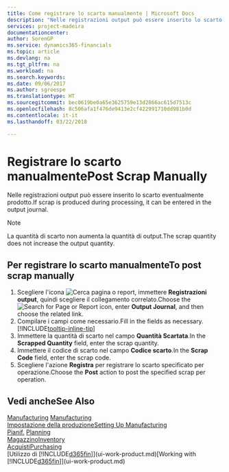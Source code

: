 ```yaml
---
title: Come registrare lo scarto manualmente | Microsoft Docs
description: "Nelle registrazioni output può essere inserito lo scarto eventualmente prodotto. Si noti che la quantità di scarto non va ad aumentare la quantità di output."
services: project-madeira
documentationcenter: 
author: SorenGP
ms.service: dynamics365-financials
ms.topic: article
ms.devlang: na
ms.tgt_pltfrm: na
ms.workload: na
ms.search.keywords: 
ms.date: 09/06/2017
ms.author: sgroespe
ms.translationtype: HT
ms.sourcegitcommit: bec0619be0a65e3625759e13d2866ac615d7513c
ms.openlocfilehash: 8c506afa1f476de9413e2cf422991710dd981b0d
ms.contentlocale: it-it
ms.lasthandoff: 03/22/2018

---
```

# <a name="post-scrap-manually"></a><span data-ttu-id="bf56e-104">Registrare lo scarto manualmente</span><span class="sxs-lookup"><span data-stu-id="bf56e-104">Post Scrap Manually</span></span>
<span data-ttu-id="bf56e-105">Nelle registrazioni output può essere inserito lo scarto eventualmente prodotto.</span><span class="sxs-lookup"><span data-stu-id="bf56e-105">If scrap is produced during processing, it can be entered in the output journal.</span></span> 

> [!NOTE]
> <span data-ttu-id="bf56e-106">La quantità di scarto non aumenta la quantità di output.</span><span class="sxs-lookup"><span data-stu-id="bf56e-106">The scrap quantity does not increase the output quantity.</span></span>  

## <a name="to-post-scrap-manually"></a><span data-ttu-id="bf56e-107">Per registrare lo scarto manualmente</span><span class="sxs-lookup"><span data-stu-id="bf56e-107">To post scrap manually</span></span>  
1. <span data-ttu-id="bf56e-108">Scegliere l'icona ![Cerca pagina o report](media/ui-search/search_small.png "icona Cerca pagina o report"), immettere **Registrazioni output**, quindi scegliere il collegamento correlato.</span><span class="sxs-lookup"><span data-stu-id="bf56e-108">Choose the ![Search for Page or Report](media/ui-search/search_small.png "Search for Page or Report icon") icon, enter **Output Journal**, and then choose the related link.</span></span>  
2. <span data-ttu-id="bf56e-109">Compilare i campi come necessario.</span><span class="sxs-lookup"><span data-stu-id="bf56e-109">Fill in the fields as necessary.</span></span> [!INCLUDE[tooltip-inline-tip](includes/tooltip-inline-tip_md.md)]  
3. <span data-ttu-id="bf56e-110">Immettere la quantità di scarto nel campo **Quantità Scartata**.</span><span class="sxs-lookup"><span data-stu-id="bf56e-110">In the **Scrapped Quantity** field, enter the scrap quantity.</span></span>  
4. <span data-ttu-id="bf56e-111">Immettere il codice di scarto nel campo **Codice scarto**.</span><span class="sxs-lookup"><span data-stu-id="bf56e-111">In the **Scrap Code** field, enter the scrap code.</span></span>  
5. <span data-ttu-id="bf56e-112">Scegliere l'azione **Registra** per registrare lo scarto specificato per operazione.</span><span class="sxs-lookup"><span data-stu-id="bf56e-112">Choose the **Post** action to post the specified scrap per operation.</span></span>  

## <a name="see-also"></a><span data-ttu-id="bf56e-113">Vedi anche</span><span class="sxs-lookup"><span data-stu-id="bf56e-113">See Also</span></span>  
<span data-ttu-id="bf56e-114">[Manufacturing](production-manage-manufacturing.md)  </span><span class="sxs-lookup"><span data-stu-id="bf56e-114">[Manufacturing](production-manage-manufacturing.md)  </span></span>  
[<span data-ttu-id="bf56e-115">Impostazione della produzione</span><span class="sxs-lookup"><span data-stu-id="bf56e-115">Setting Up Manufacturing</span></span>](production-configure-production-processes.md)  
<span data-ttu-id="bf56e-116">[Pianif.](production-planning.md)    </span><span class="sxs-lookup"><span data-stu-id="bf56e-116">[Planning](production-planning.md)    </span></span>  
[<span data-ttu-id="bf56e-117">Magazzino</span><span class="sxs-lookup"><span data-stu-id="bf56e-117">Inventory</span></span>](inventory-manage-inventory.md)  
[<span data-ttu-id="bf56e-118">Acquisti</span><span class="sxs-lookup"><span data-stu-id="bf56e-118">Purchasing</span></span>](purchasing-manage-purchasing.md)  
<span data-ttu-id="bf56e-119">[Utilizzo di [!INCLUDE[d365fin](includes/d365fin_md.md)]](ui-work-product.md)</span><span class="sxs-lookup"><span data-stu-id="bf56e-119">[Working with [!INCLUDE[d365fin](includes/d365fin_md.md)]](ui-work-product.md)</span></span>

